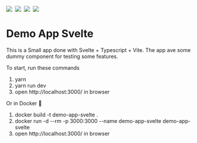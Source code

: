 ![](https://img.shields.io/badge/Svelte-informational?style=flat&logo=svelte&logoColor=ff3e00&&color=282c34)&nbsp;
![](https://img.shields.io/badge/TypeScript-informational?style=flat&logo=typescript&logoColor=white&color=0076c6)&nbsp;
![](https://img.shields.io/badge/Vite-informational?style=flat&logo=vite&logoColor=white&color=646cff)&nbsp;
![](https://img.shields.io/badge/Docker-informational?style=flat&logo=docker&logoColor=white&color=2392e6)

# Demo App Svelte

This is a Small app done with Svelte + Typescript + Vite.
The app ave some dummy component for testing some features.

To start, run these commands

1. yarn
2. yarn run dev
3. open http://localhost:3000/ in browser

Or in Docker 🐳

1. docker build -t demo-app-svelte .
2. docker run -d --rm -p 3000:3000 --name demo-app-svelte demo-app-svelte
3. open http://localhost:3000/ in browser

